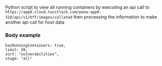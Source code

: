 Python script to view all running containers by executing an api call to `https://app0.cloud.twistlock.com/panw-app0-310/api/v1/bff/images/collated` then processing the information to make another api call for host data

### Body example
```
hasRunningContainers: true,
limit: 30,
sort: "vulnerabilities",
stage: "all"
```
